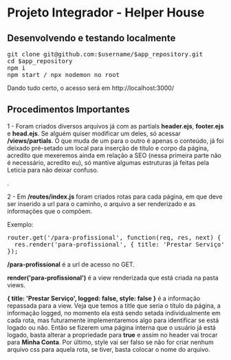 <h1>Projeto Integrador - Helper House</h1>

<h2>Desenvolvendo e testando localmente</h2>

<pre>
git clone git@github.com:$username/$app_repository.git
cd $app_repository
npm i
npm start / npx nodemon no root
</pre>

Dando tudo certo, o acesso será em http://localhost:3000/

<h2>Procedimentos Importantes</h2>

<p>1 - Foram criados diversos arquivos já com as partials <b>header.ejs</b>, <b>footer.ejs</b> e <b>head.ejs</b>. Se alguém quiser modificar um deles, só acessar <b>/views/partials</b>. O que muda de um para o outro é apenas o conteúdo, já foi deixado pré-setado um local para inserção de título e corpo da página, acredito que mexeremos ainda em relação a SEO (nessa primeira parte não é necessário, acredito eu), só mantive algumas estruturas já feitas pela Leticia para não deixar confuso.</p>.
<p>2 - Em <b>/routes/index.js</b> foram criados rotas para cada página, em que deve ser inserido a url para o caminho, o arquivo a ser renderizado e as informações que o compõem.</p>
<p>Exemplo:</p>
<pre>
router.get('/para-profissional', function(req, res, next) {
  res.render('para-profissional', { title: 'Prestar Serviço', logged: false, style: false });
});
</pre>
<p><b>/para-profissional</b> é a url de acesso no GET.</p>
<p><b>render('para-profissional')</b> é a view renderizada que está criada na pasta views.</p>
<p><b>{ title: 'Prestar Serviço', logged: false, style: false }</b> é a informação repassada para a view. Veja que temos  a title que seria o título da página, a informação logged, no momento ela está sendo setada individualmente em cada rota, mas futuramente implementaremos algo para identificar se está logado ou não. Então se fizerem uma página interna que o usuário já está logado, basta alterar a propriedade para <b>true</b> e assim no header vai trocar para <b>Minha Conta</b>. Por último, style vai ser falso se não for criar nenhum arquivo css para aquela rota, se tiver, basta colocar o nome do arquivo.</p>


